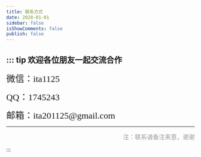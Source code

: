 ```yaml
---
title: 联系方式
date: 2020-01-01
sidebar: false
isShowComments: false
publish: false
---
```



::: tip 欢迎各位朋友一起交流合作
----
<p align='left'><font face='STCAIYUN' size='5' cloor=salmon>微信：ita1125</font></p>

<p align='left'><font face='STCAIYUN' size='5'>QQ：1745243</font></p>

<p align='left'><font face='STCAIYUN' size='5'>邮箱：ita201125@gmail.com</font></p>

----
<p align='right'><font color='#999' size='3' face="STCAIYUN">注：联系请备注来意，谢谢</font></p>
:::


<!-- title: 'About'
sidebar: false
publish: false
//直接插入自己的组件
<about /> -->


